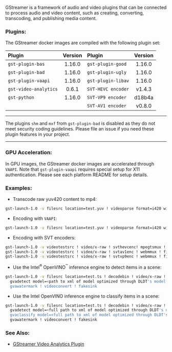 
GStreamer is a framework of audio and video plugins that can be connected to process audio and video content, such as creating, converting, transcoding, and publishing media content.

### Plugins:

The GStreamer docker images are compiled with the following plugin set:

| Plugin | Version| Plugin | Version|
|:---|:---:|:---|:---:|
|`gst-plugin-bas`|1.16.0|`gst-plugin-good`|1.16.0|
|`gst-plugin-bad`|1.16.0|`gst-plugin-ugly`|1.16.0|
|`gst-plugin-vaapi`|1.16.0|`gst-plugin-libav`|1.16.0|
|`gst-video-analytics`|0.6.1|`SVT-HEVC encoder`|v1.4.3|
|`gst-python`|1.16.0|`SVT-VP9 encoder`|d18b4a|
|||`SVT-AV1 encoder`|v0.8.0

---

The plugins `shm` and `mxf` from `gst-plugin-bad` is disabled as they do not meet security coding guidelines. Please file an issue if you need these plugin features in your project.

---

### GPU Acceleration:

In GPU images, the GStreamer docker images are accelerated through `VAAPI`. Note that `gst-plugin-vaapi` requires special setup for X11 authentication. Please see each platform README for setup details.

### Examples:

- Transcode raw yuv420 content to mp4:  

```bash
gst-launch-1.0 -v filesrc location=test.yuv ! videoparse format=i420 width=320 height=240 framerate=30 ! x264enc ! mpegtsmux ! filesink location=test.ts
```

- Encoding with `VAAPI`:  

```bash
gst-launch-1.0 -v filesrc location=test.yuv ! videoparse format=i420 width=320 height=240 framerate=30 ! vaapih264enc ! mpegtsmux ! filesink location=test.ts
```

- Encoding with SVT encoders:  

```bash
gst-launch-1.0 -v videotestsrc ! video/x-raw ! svthevcenc! mpegtsmux ! filesink location=hevc.ts
gst-launch-1.0 -v videotestsrc ! video/x-raw ! svtav1enc ! webmmux ! filesink location=av1.mkv
gst-launch-1.0 -v videotestsrc ! video/x-raw ! svtvp9enc ! webmmux ! filesink location=vp9.mkv
```

- Use the Intel<sup>&reg;</sup> OpenVINO<sup>&trade;</sup> inference engine to detect items in a scene: 

```bash
gst-launch-1.0 -v filesrc location=test.ts ! decodebin ! video/x-raw ! videoconvert ! \
  gvadetect model=<path to xml of model optimized through DLDT's model optimizer> ! queue ! \
  gvawatermark ! videoconvert ! fakesink
```

- Use the Intel OpenVINO inference engine to classify items in a scene:  

```bash
gst-launch-1.0 -v filesrc location=test.ts ! decodebin ! video/x-raw ! videoconvert ! \
  gvadetect model=<full path to xml of model optimized through DLDT's model optimizer> ! queue ! \
  gvaclassify model=<full path to xml of model optimized through DLDT's model optimizer> object-class=vehicle ! queue ! \
  gvawatermark ! videoconvert ! fakesink
```

### See Also:

- [GStreamer Video Analytics Plugin](https://github.com/opencv/gst-video-analytics)   


